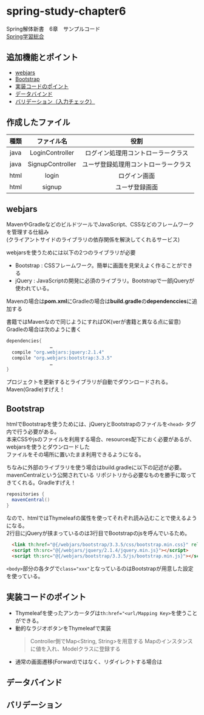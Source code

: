 # spring-study-chapter6

Spring解体新書　6章　サンプルコード  
  [Spring学習総合](https://github.com/syu-y/spring-study-Log)

## 追加機能とポイント

- [webjars](#webjars)
- [Bootstrap](#bootstrap)
- [実装コードのポイント](#実装コードのポイント)
- [データバインド](#データバインド)
- [バリデーション（入力チェック）](#バリデーション)

## 作成したファイル

|種類|ファイル名|役割|
|:-:|:-:|:-:|
|java|LoginController|ログイン処理用コントローラークラス|
|java|SignupController|ユーザ登録処理用コントローラークラス|
|html|login|ログイン画面|
|html|signup|ユーザ登録画面|

## webjars

MavenやGradleなどのビルドツールでJavaScript、CSSなどのフレームワークを管理する仕組み  
(クライアントサイドのライブラリの依存関係を解決してくれるサービス)　　

webjarsを使うためには以下の2つのライブラリが必要

- Bootstrap : CSSフレームワーク。簡単に画面を見栄えよく作ることができる
- jQuery : JavaScriptの開発に必須のライブラリ。Bootstrapで一部jQueryが使われている。

Mavenの場合は**pom.xml**にGradleの場合は**build.gradle**の**dependenccies**に追加する

書籍ではMavenなので同じようにすればOK(verが書籍と異なる点に留意)  
Gradleの場合は次のように書く

```build.gradle
dependencies{
                …
  compile "org.webjars:jquery:2.1.4"
  compile "org.webjars:bootstrap:3.3.5"
                …
}
```

プロジェクトを更新するとライブラリが自動でダウンロードされる。  
Maven(Gradle)すげえ！

## Bootstrap

htmlでBootstrapを使うためには、jQueryとBootstrapのファイルを```<head>``` タグ内で行う必要がある。  
本来CSSやjsのファイルを利用する場合、resources配下におく必要があるが、webjarsを使うとダウンロードした  
ファイルをその場所に置いたまま利用できるようになる。  

ちなみに外部のライブラリを使う場合はbuild.gradleに以下の記述が必要。mavenCentralという公開されている
リポジトリから必要なものを勝手に取ってきてくれる。Gradleすげえ！  

```build.gradle
repositories {
  mavenCentral()
}
```
なので、htmlではThymeleafの属性を使ってそれぞれ読み込むことで使えるようになる。  
2行目にjQueryが挟まっているのは3行目でBootstrapのjsを呼んでいるため。

```html
  <link th:href="@{/webjars/bootstrap/3.3.5/css/bootstrap.min.css}" rel="stylesheet"></link>
  <script th:src="@{/webjars/jquery/2.1.4/jquery.min.js}"></script>
  <script th:src="@{/webjars/bootstrap/3.3.5/js/bootstrap.min.js}"></script>
```

`<body>`部分の各タグで`class="xxx"`となっているのはBootstrapが用意した設定を使っている。

## 実装コードのポイント

- Thymeleafを使ったアンカータグは`th:href="<url/Mapping Key>`を使うことができる。
- 動的なラジオボタンをThymeleafで実装
  > Controller側でMap<String, String>を用意する
  > Mapのインスタンスに値を入れ、Modelクラスに登録する
  >
- 通常の画面遷移(Forward)ではなく、リダイレクトする場合は  


## データバインド

## バリデーション
